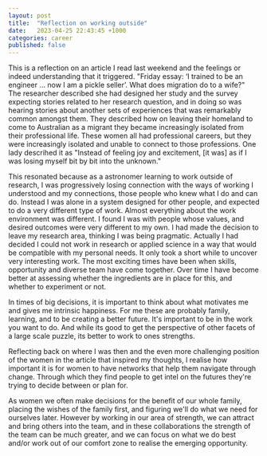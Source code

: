 ```yaml
---
layout: post
title:  "Reflection on working outside"
date:   2023-04-25 22:43:45 +1000
categories: career
published: false
---
```


This is a reflection on an article I read last weekend and the feelings or indeed understanding that it triggered. "Friday essay: ‘I trained to be an engineer … now I am a pickle seller’. What does migration do to a wife?" The researcher described she had designed her study and the survey expecting stories related to her research question, and in doing so was hearing stories about another sets of experiences that was remarkably common amongst them. They described how on leaving their homeland to come to Australian as a migrant they became increasingly isolated from their professional life. These women all had professional careers, but they were increasingly isolated and unable to connect to those professions. One lady descrihed it as "Instead of feeling joy and excitement, [it was] as if I was losing myself bit by bit into the unknown."

This resonated because as a astronomer learning to work outside of research, I was progressively losing connection with the ways of working I understood and my connections, those people who knew what I do and can do. Instead I was alone in a system designed for other people, and expected to do a very different type of work. Almost everything about the work environment was different. I found I was with people whose values, and desired outcomes were very different to my own. I had made the decision to leave my research area, thinking I was being pragmatic. Actually I had decided I could not work in research or applied science in a way that would be compatible with my personal needs. It only took a short while to uncover very interesting work. The most exciting times have been when skills, opportunity and diverse team have come together. Over time I have become better at assessing whether the ingredients are in place for this, and whether to experiment or not.

In times of big decisions, it is important to think about what motivates me and gives me intrinsic happiness. For me these are probably family, learning, and to be creating a better future. It's important to be in the work you want to do. And while its good to get the perspective of other facets of a large scale puzzle, its better to work to ones strengths.

Reflecting back on where I was then and the even more challenging position of the women in the article that inspired my thoughts, I realise how important it is for women to have networks that help them navigate through change. Through which they find people to get intel on the futures they're trying to decide between or plan for. 

As women we often make decisions for the benefit of our whole family, placing the wishes of the family first, and figuring we'll do what we need for ourselves later. However by working in our area of strength, we can attract and bring others into the team, and in these collaborations the strength of the team can be much greater, and we can focus on what we do best and/or work out of our comfort zone to realise the emerging opportunity. 

